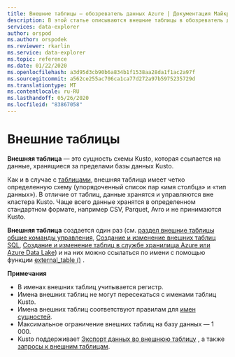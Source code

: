 ```yaml
---
title: Внешние таблицы — обозреватель данных Azure | Документация Майкрософт
description: В этой статье описываются внешние таблицы в обозреватель данных Azure.
services: data-explorer
author: orspod
ms.author: orspodek
ms.reviewer: rkarlin
ms.service: data-explorer
ms.topic: reference
ms.date: 01/22/2020
ms.openlocfilehash: a3d95d3cb90b6a834b1f1538aa28da1f1ac2a97f
ms.sourcegitcommit: a562ce255ac706ca1ca77d272a97b5975235729d
ms.translationtype: MT
ms.contentlocale: ru-RU
ms.lasthandoff: 05/26/2020
ms.locfileid: "83867058"
---
```

# <a name="external-tables"></a>Внешние таблицы

**Внешняя таблица** — это сущность схемы Kusto, которая ссылается на данные, хранящиеся за пределами базы данных Kusto.

Как и в случае с [таблицами](tables.md), внешняя таблица имеет четко определенную схему (упорядоченный список пар «имя столбца» и «тип данных»). В отличие от таблиц, данные хранятся и управляются вне кластера Kusto. Чаще всего данные хранятся в определенном стандартном формате, например CSV, Parquet, Avro и не принимаются Kusto.

**Внешняя таблица** создается один раз (см. [раздел внешние таблицы общие команды управления](../../management/externaltables.md), [Создание и изменение внешних таблиц SQL](../../management/external-sql-tables.md), [Создание и изменение таблиц в службе хранилища Azure или Azure Data Lake](../../management/external-tables-azurestorage-azuredatalake.md)) и на них можно ссылаться по имени с помощью функции [external_table ()](../../query/externaltablefunction.md) . 

**Примечания**

* В именах внешних таблиц учитывается регистр.
* Имена внешних таблиц не могут пересекаться с именами таблиц Kusto.
* Имена внешних таблиц соответствуют правилам для [имен сущностей](./entity-names.md).
* Максимальное ограничение внешних таблиц на базу данных — 1 000.
* Kusto поддерживает [Экспорт данных во внешнюю таблицу](../../management/data-export/export-data-to-an-external-table.md) , а также [запросы к внешним таблицам](../../../data-lake-query-data.md).
